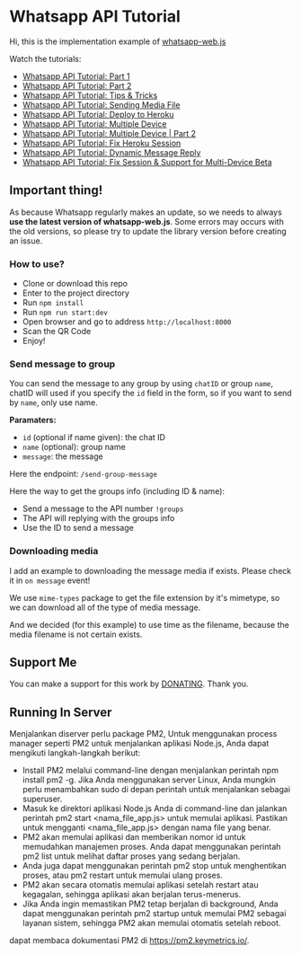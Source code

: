 # Whatsapp API Tutorial

Hi, this is the implementation example of <a href="https://github.com/pedroslopez/whatsapp-web.js">whatsapp-web.js</a>

Watch the tutorials:

- <a href="https://youtu.be/IRRiN2ZQDc8">Whatsapp API Tutorial: Part 1</a>
- <a href="https://youtu.be/hYpRQ_FE1JI">Whatsapp API Tutorial: Part 2</a>
- <a href="https://youtu.be/uBu7Zfba1zA">Whatsapp API Tutorial: Tips & Tricks</a>
- <a href="https://youtu.be/ksVBXF-6Jtc">Whatsapp API Tutorial: Sending Media File</a>
- <a href="https://youtu.be/uSzjbuaHexk">Whatsapp API Tutorial: Deploy to Heroku</a>
- <a href="https://youtu.be/5VfM9PvrYcE">Whatsapp API Tutorial: Multiple Device</a>
- <a href="https://youtu.be/Cq8ru8iKAVk">Whatsapp API Tutorial: Multiple Device | Part 2</a>
- <a href="https://youtu.be/bgxxUWqW6WU">Whatsapp API Tutorial: Fix Heroku Session</a>
- <a href="https://youtu.be/iode8kstDYQ">Whatsapp API Tutorial: Dynamic Message Reply</a>
- <a href="https://youtu.be/PF_MWklEQpM">Whatsapp API Tutorial: Fix Session & Support for Multi-Device Beta</a>

## Important thing!

As because Whatsapp regularly makes an update, so we needs to always **use the latest version of whatsapp-web.js**. Some errors may occurs with the old versions, so please try to update the library version before creating an issue.

### How to use?

- Clone or download this repo
- Enter to the project directory
- Run `npm install`
- Run `npm run start:dev`
- Open browser and go to address `http://localhost:8000`
- Scan the QR Code
- Enjoy!

### Send message to group

You can send the message to any group by using `chatID` or group `name`, chatID will used if you specify the `id` field in the form, so if you want to send by `name`, only use name.

**Paramaters:**

- `id` (optional if name given): the chat ID
- `name` (optional): group name
- `message`: the message

Here the endpoint: `/send-group-message`

Here the way to get the groups info (including ID & name):

- Send a message to the API number `!groups`
- The API will replying with the groups info
- Use the ID to send a message

### Downloading media

I add an example to downloading the message media if exists. Please check it in `on message` event!

We use `mime-types` package to get the file extension by it's mimetype, so we can download all of the type of media message.

And we decided (for this example) to use time as the filename, because the media filename is not certain exists.

## Support Me

You can make a support for this work by [DONATING](./DONATE.md). Thank you.

## Running In Server

Menjalankan diserver perlu package PM2, Untuk menggunakan process manager seperti PM2 untuk menjalankan aplikasi Node.js, Anda dapat mengikuti langkah-langkah berikut:

- Install PM2 melalui command-line dengan menjalankan perintah npm install pm2 -g. Jika Anda menggunakan server Linux, Anda mungkin perlu menambahkan sudo di depan perintah untuk menjalankan sebagai superuser.
- Masuk ke direktori aplikasi Node.js Anda di command-line dan jalankan perintah pm2 start <nama_file_app.js> untuk memulai aplikasi. Pastikan untuk mengganti <nama_file_app.js> dengan nama file yang benar.
- PM2 akan memulai aplikasi dan memberikan nomor id untuk memudahkan manajemen proses. Anda dapat menggunakan perintah pm2 list untuk melihat daftar proses yang sedang berjalan.
- Anda juga dapat menggunakan perintah pm2 stop <id> untuk menghentikan proses, atau pm2 restart <id> untuk memulai ulang proses.
- PM2 akan secara otomatis memulai aplikasi setelah restart atau kegagalan, sehingga aplikasi akan berjalan terus-menerus.
- Jika Anda ingin memastikan PM2 tetap berjalan di background, Anda dapat menggunakan perintah pm2 startup untuk memulai PM2 sebagai layanan sistem, sehingga PM2 akan memulai otomatis setelah reboot.

dapat membaca dokumentasi PM2 di https://pm2.keymetrics.io/.
